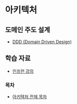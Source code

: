 # 아키텍처

## 도메인 주도 설계
- [DDD (Domain Driven Design)](ddd.md)

## 학습 자료
- [인프런 강의](inflearn/)

### 목차
- [아키텍처 전체 목차](index.md)
